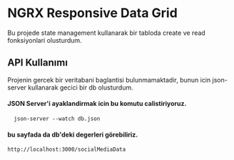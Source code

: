 
# NGRX Responsive Data Grid

Bu projede state management kullanarak bir tabloda create ve read fonksiyonlari olusturdum.




## API Kullanımı

Projenin gercek bir veritabani baglantisi bulunmamaktadir, bunun icin json-server kullanarak gecici bir db olusturdum.

#### JSON Server'i ayaklandirmak icin bu komutu calistiriyoruz.
```http
  json-server --watch db.json
```

#### bu sayfada da db'deki degerleri görebiliriz.

```http
http://localhost:3000/socialMediaData
```



  
